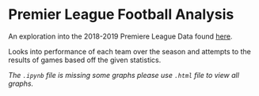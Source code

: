# Premier League Football Analysis

An exploration into the 2018-2019 Premiere League Data found [here](https://datahub.io/sports-data/english-premier-league#resource-season-1819).

Looks into performance of each team over the season and attempts to the results of games based off the given statistics.

*The `.ipynb` file is missing some graphs please use `.html` file to view all graphs.*
